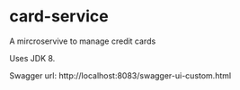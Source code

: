 # card-service
A mircroservive to manage credit cards

Uses JDK 8.

Swagger url: 
http://localhost:8083/swagger-ui-custom.html

